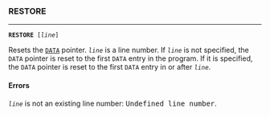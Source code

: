 ### RESTORE
***
<code><b>RESTORE</b> [<var>line</var>]</code>

Resets the [`DATA`](#DATA) pointer. <code><var>line</var></code> is a line number. If <code><var>line</var></code> is not specified, the `DATA` pointer is reset to the first `DATA` entry in the program. If it is
specified, the `DATA` pointer is reset to the first `DATA` entry in or after <code><var>line</var></code>.

#### Errors
<code><var>line</var></code> is not an existing line number: <samp>Undefined line number</samp>.
